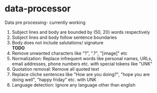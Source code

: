 # data-processor
Data pre processing- currently working
1. Subject lines and body are bounded by (50, 20) words respectively
2. Subject lines and body follow sentence boundaries
3. Body does not include salutations/ signature \
**TODO**
1. Remove unwanted characters like "?", ".?", "[image]" etc
2. Normalization: Replace infrequent words like personal names, URLs, email addresses, phone numbers etc. with special tokens like "UNK"
3. Quotation removal: Remove all quoted text
4. Replace cliche sentences like "How are you doing?", "hope you are doing well", "happy friday" etc. with UNK
5. Language detection: Ignore any language other than english
